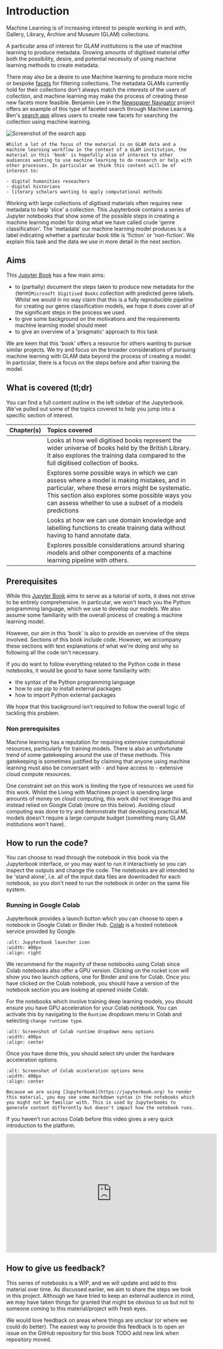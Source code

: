 # Introduction

Machine Learning is of increasing interest to people working in and with, Gallery, Library, Archive and Museum (GLAM) collections.

A particular area of interest for GLAM institutions is the use of machine learning to produce metadata. Growing amounts of digitised material offer both the possibility, desire, and potential necessity of using machine learning methods to create metadata.

There may also be a desire to use Machine learning to produce more niche or bespoke [facets](https://en.wikipedia.org/wiki/Faceted_search) for filtering collections. The metadata GLAMs currently hold for their collections don't always match the interests of the users of collection, and machine learning may make the process of creating these new facets more feasible. Benjamin Lee in the [Newspaper Navigator](https://news-navigator.labs.loc.gov/) project offers an example of this type of faceted search through Machine Learning. Ben's [search app](https://news-navigator.labs.loc.gov/search) allows users to create new facets for searching the collection using machine learning.

![Screenshot of the search app](figs/newspaper_search.png)

```{sidebar} Audience for the tutorial
Whilst a lot of the focus of the material is on GLAM data and a machine learning workflow in the context of a GLAM institution, the material in this 'book' is hopefully also of interest to other audiences wanting to use machine learning to do research or help with other processes. In particular we think this content will be of interest to:

- digital humanities reseachers
- digital historians
- literary scholars wanting to apply computational methods
```


Working with large collections of digitised materials often requires new metadata to help 'slice' a collection. This Jupyterbook contains a series of Jupyter notebooks that show some of the possible steps in creating a machine learning model for doing what we have called crude 'genre classification'. The 'metadata' our machine learning model produces is a label indicating whether a particular book title is 'fiction' or 'non-fiction'.  We explain this task and the data we use in more detail in the next section.

## Aims

This [Jupyter Book](https://jupyterbook.org/) has a few main aims:

- to (partially) document the steps taken to produce new metadata for the {term}`Microsoft Digitised Books` collection with predicted genre labels. Whilst we would in no way claim that this is a fully reproducible pipeline for creating our genre classification models, we hope it does cover all of the significant steps in the process we used.
- to give some background on the motivations and the requirements machine learning model should meet
- to give an overview of a 'pragmatic' approach to this task

We are keen that this 'book' offers a resource for others wanting to pursue similar projects. We try and focus on the broader considerations of pursuing machine learning with GLAM data beyond the process of creating a model. In particular, there is a focus on the steps before and after training the model.

## What is covered (tl;dr)

You can find a full content outline in the left sidebar of the Jupyterbook. We've pulled out some of the topics covered to help you jump into a specific section of interest.

| Chapter(s)                                                      | Topics covered                                                                                                                                                                                                                                              |
|:----------------------------------------------------------------|:------------------------------------------------------------------------------------------------------------------------------------------------------------------------------------------------------------------------------------------------------------|
| [](sample_inspector_i.ipynb) <br> [](sample_inspector_ii.ipynb) | Looks at how well digitised books represent the wider universe of books held by the British Library. It also explores the training data compared to the full digitised collection of books.                           |
| [](02_error_analysis.ipynb)                                     | Explores some possible ways in which we can assess where a model is making mistakes, and in particular, where these errors might be systematic. This section also explores some possible ways you can assess whether to use a subset of a models predictions |
| [](04_snorkel.ipynb)                                            | Looks at how we can use domain knowledge and labelling functions to create training data without having to hand annotate data.                                                                                                                              |
| [](05_share_outputs.md)                                     | Explores possible considerations around sharing models and other components of a machine learning pipeline with others.                                                                                                                                        |


## Prerequisites

While this [Jupyter Book](https://jupyterbook.org/) aims to serve as a tutorial of sorts, it does not strive to be entirely comprehensive. In particular, we won't teach you the Python programming language, which we use to develop our models. We also assume some familiarity with the overall process of creating a machine learning model.

However, our aim in this 'book' is also to provide an overview of the steps involved.  Sections of this book include code. However, we accompany these sections with text explanations of what we're doing and why so following all the code isn't necessary.

If you do want to follow everything related to the Python code in these notebooks, it would be good to have some familiarity with:

- the syntax of the Python programming language
- how to use pip to install external packages
- how to import Python external packages

We hope that this background isn't required to follow the overall logic of tackling this problem.

### Non prerequisites

Machine learning has a reputation for requiring extensive computational resources, particularly for training models. There is also an unfortunate trend of some gatekeeping around the use of these methods. This gatekeeping is sometimes justified by claiming that anyone using machine learning must also be conversant with - and have access to - extensive cloud compute resources.

One constraint set on this work is limiting the type of resources we used for this work. Whilst the Living with Machines project is spending large amounts of money on cloud computing, this work did not leverage this and instead relied on Google Colab (more on this below). Avoiding cloud computing was done to try and demonstrate that developing practical ML models doesn't require a large compute budget (something many GLAM institutions won't have).

## How to run the code?

You can choose to read through the notebook in this book via the Jupyterbook interface, or you may want to run it interactively so you can inspect the outputs and change the code. The notebooks are all intended to be 'stand alone', i.e. all of the input data files are downloaded for each notebook, so you don't need to run the notebook in order on the same file system.

### Running in Google Colab

Jupyterbook provides a launch button which you can choose to open a notebook in Google Colab or Binder Hub. [Colab](https://colab.research.google.com/) is a hosted notebook service provided by Google.

```{image} figs/launcher_icon.png
:alt: Jupyterbook launcher icon
:width: 400px
:align: right
```

We recommend for the majority of these notebooks using Colab since Colab notebooks also offer a GPU version. Clicking on the rocket icon will show you two launch options, one for Binder and one for Colab. Once you have clicked on the Colab notebook, you should have a version of the notebook section you are looking at opened inside Colab.

For the notebooks which involve training deep learning models, you should ensure you have GPU acceleration for your Colab notebook. You can activate this by navigating to the `Runtime` dropdown menu in Colab and selecting `change runtime type`.

```{image} figs/runtime.png
:alt: Screenshot of Colab runtime dropdown menu options
:width: 400px
:align: center
```

Once you have done this, you should select `GPU` under the hardware acceleration options.

```{image} figs/gpu_runtime.png
:alt: Screenshot of Colab acceleration options menu
:width: 400px
:align: center
```


```{note}
Because we are using [Jupyterbook](https://jupyterbook.org) to render this material, you may see some markdown syntax in the notebooks which you might not be familiar with. This is used by Jupyterbooks to generate content differently but doesn't impact how the notebook runs.
```

If you haven't run across Colab before this video gives a very quick introduction to the platform.

<iframe width="560" height="315" src="https://www.youtube-nocookie.com/embed/inN8seMm7UI" title="YouTube video player" frameborder="0" allow="accelerometer; autoplay; clipboard-write; encrypted-media; gyroscope; picture-in-picture" allowfullscreen></iframe>

## How to give us feedback?

This series of notebooks is a WIP, and we will update and add to this material over time. As discussed earlier, we aim to share the steps we took in this project. Although we have tried to keep an external audience in mind, we may have taken things for granted that might be obvious to us but not to someone coming to this material/project with fresh eyes.

We would love feedback on areas where things are unclear (or where we could do better). The easiest way to provide this feedback is to open an issue on the GitHub repository for this book TODO add new link when repository moved.
